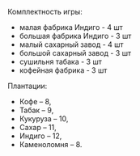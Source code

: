 Комплектность игры:

- малая фабрика Индиго - 4 шт
- большая фабрика Индиго - 3 шт
- малый сахарный завод - 4 шт
- большой сахарный завод - 3 шт
- сушильня табака - 3 шт
- кофейная фабрика - 3 шт

Плантации:

- Кофе – 8, 
- Табак – 9, 
- Кукуруза – 10, 
- Сахар – 11, 
- Индиго – 12, 
- Каменоломня – 8.

